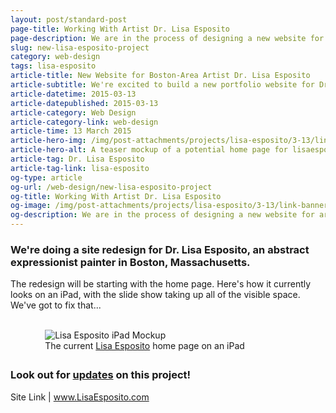```yaml
---
layout: post/standard-post
page-title: Working With Artist Dr. Lisa Esposito
page-description: We are in the process of designing a new website for artist Dr. Lisa esposito
slug: new-lisa-esposito-project
category: web-design
tags: lisa-esposito
article-title: New Website for Boston-Area Artist Dr. Lisa Esposito
article-subtitle: We're excited to build a new portfolio website for Dr. Esposito
article-datetime: 2015-03-13
article-datepublished: 2015-03-13
article-category: Web Design
article-category-link: web-design
article-time: 13 March 2015
article-hero-img: /img/post-attachments/projects/lisa-esposito/3-13/link-banner@2x.jpg
article-hero-alt: A teaser mockup of a potential home page for lisaesposito.com
article-tag: Dr. Lisa Esposito
article-tag-link: lisa-esposito
og-type: article
og-url: /web-design/new-lisa-esposito-project
og-title: Working With Artist Dr. Lisa Esposito
og-image: /img/post-attachments/projects/lisa-esposito/3-13/link-banner@2x.jpg
og-description: We are in the process of designing a new website for artist Dr. Lisa esposito
---
```

<div class="row">
	<h3 class="margin-bottom">We're doing a site redesign for Dr. Lisa Esposito, an abstract expressionist painter in Boston, Massachusetts. </h3>
	<p>The redesign will be starting with the home page. Here's how it currently looks on an iPad, with the slide show taking up all of the visible space. We've got to fix that...</p>
	<br>
</div>
<div class="row">
	<figure style="max-width: 28.125em; margin: 0 auto 2em;">
		<img src="{{ site.blog_cdn }}/img/post-attachments/projects/lisa-esposito/3-13/index-old.png" alt="Lisa Esposito iPad Mockup">
		<figcaption>The current <a href="http://www.lisaesposito.com" target="_blank" class="underlined">Lisa Esposito</a> home page on an iPad</figcaption>
	</figure>
</div>
<div class="row">
	<h3>Look out for <a href="/tags/lisa-esposito" class="simple">updates</a> on this project!</h3>
	<p class="header">Site Link | <a href="http://www.lisaesposito.com" target="_blank" class="simple">www.LisaEsposito.com</a></p>
</div>